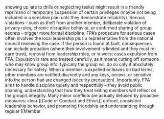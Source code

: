 showing up late to drills or neglecting tasks) might result in a friendly reprimand or temporary suspension of certain privileges (maybe not being included in a sensitive plan until they demonstrate reliability). Serious violations – such as theft from another member, deliberate violation of privacy rules, chronic disruptive behavior, or confirmed sharing of group secrets – trigger more formal discipline. FPA’s procedure for serious cases often involves the local leadership plus a representative from the national council reviewing the case. If the person is found at fault, consequences can include probation (where their involvement is limited and they must re-earn trust), removal from leadership roles, or in worst cases expulsion from FPA. Expulsion is rare and treated carefully, as it means cutting off someone who may know group info; typically the group will do so only if absolutely necessary for safety. When a member is expelled or leaves on bad terms, other members are notified discreetly and any keys, access, or sensitive info the person had are changed (security precaution). Importantly, FPA aims to handle discipline quietly and respectfully – they avoid public shaming, understanding that how they treat exiting members will reflect on the group’s integrity. Many minor conflicts are actually defused by proactive measures: clear [[Code of Conduct and Ethics]] upfront, consistent leadership behavior, and promoting friendship and understanding through regular [[Member